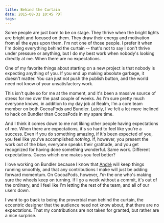 ```yaml
---
title: Behind the Curtain
date: 2015-08-31 10:45 PDT
tags:
---
```


Some people are just born to be on stage. They thrive when the bright lights are bright and focused on them. They draw their energy and motivation from all the eyes upon them. I'm not one of those people. I prefer it when I'm doing everything behind the curtain -- that's not to say I don't thrive under pressure or anything, but I do my best work when nobody's looking directly at me. When there are no expectations.

<!-- more -->

One of my favorite things about starting on a new project is that nobody is expecting anything of you. If you end up making absolute garbage, it doesn't matter. You can just not push the publish button, and the world need not know of your unsatisfactory work.

This isn't quite so for me at the moment, and it's been a massive source of stress for me over the past couple of weeks. As I'm sure pretty much everyone knows, in addition to my day job at Realm, I'm a core team member on both CocoaPods and Bundler. Lately, I've felt a lot more inclined to hack on Bundler than CocoaPods in my spare time.

And I think it comes down to me not liking other people having expectations of me. When there are expectations, it's so hard to feel like you're a success. Even if you do something amazing, if it's been expected of you, you feel like you've accomplished _nothing_. If, however, you present the work out of the blue, everyone speaks their gratitude, and you get recognized for having done something wonderful. Same work. Different expectations. Guess which one makes you feel better?

I love working on Bundler because I know that [André](https://twitter.com/indirect) will keep things running smoothly, and that any contributions I make will just be adding forward momentum. On CocoaPods, however, _I'm_ the one who's making sure the wheels keep on turning. If I go a week without a commit, it's out of the ordinary, and I feel like I'm letting the rest of the team, and all of our users down.

I want to go back to being the proverbial man behind the curtain, the eccentric designer that the audience need not know about, that there are no expectations. That my contributions are not taken for granted, but rather are a nice surprise.
